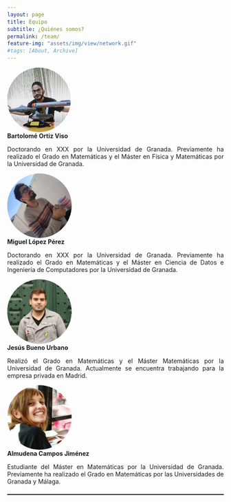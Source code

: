 ```yaml
---
layout: page
title: Equipo
subtitle: ¿Quiénes somos?
permalink: /team/
feature-img: "assets/img/view/network.gif"
#tags: [About, Archive]
---
```

<style>
#avatar {border-radius: 50%;}
table { 
  width: 100%; 
  border-collapse: collapse; 
}
@media 
only screen and (max-width: 760px),
(min-device-width: 768px) and (max-device-width: 1024px)  {
table, thead, tbody, th, td, tr { 
		display: block; 
	}
}
</style>
<p align="center">
<table width="500" align="center">
<tr>
<a href="https://twitter.com/bortizmath" target="_blank"><img id="avatar" src="https://raw.githubusercontent.com/thefluxions/thefluxions.github.io/master/assets/img/avatars/profile_bart.jpg" height="150" align="center"></a>
</tr>
<tr>
<br><b>Bartolomé Ortiz Viso</b>
<br><p align="justify" width="500">Doctorando en XXX por la Universidad de Granada. Previamente ha realizado el Grado en Matemáticas y el Máster en Física y Matemáticas por la Universidad de Granada.</p>
</tr>
<tr>
<a href="https://twitter.com/wizmik12" target="_blank"><img id="avatar" src="https://raw.githubusercontent.com/thefluxions/thefluxions.github.io/master/assets/img/avatars/profile_mike.jpg" height="150" align="center"></a>
</tr>
<tr>
<br><b>Miguel López Pérez</b>
<br><p align="justify" width="500">Doctorando en XXX por la Universidad de Granada. Previamente ha realizado el Grado en Matemáticas y el Máster en Ciencia de Datos e Ingeniería de Computadores por la Universidad de Granada.</p>
</tr>
<tr>
<a href="https://twitter.com/buenourbano" target="_blank"><img id="avatar" src="https://raw.githubusercontent.com/thefluxions/thefluxions.github.io/master/assets/img/avatars/profile_yis.jpg" height="150" align="center"></a>
</tr>
<tr>
<br><b>Jesús Bueno Urbano</b>
<br><p align="justify" width="500">Realizó el Grado en Matemáticas y el Máster Matemáticas por la Universidad de Granada. Actualmente se encuentra trabajando para la empresa privada en Madrid.</p>
</tr>
<tr>
<a href="" target="_blank"><img id="avatar" src="https://raw.githubusercontent.com/thefluxions/thefluxions.github.io/master/assets/img/avatars/profile_almu.jpg" height="150" align="center"></a>
</tr>
<tr>
<br><b>Almudena Campos Jiménez</b>
<br><p align="justify" width="500">Estudiante del Máster en Matemáticas por la Universidad de Granada. Previamente ha realizado el Grado en Matemáticas por las Universidades de Granada y Málaga.</p>
</tr>
</table>
</p>